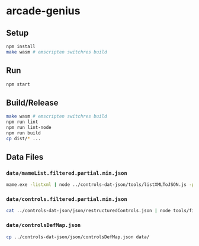 
# arcade-genius

## Setup

```bash
npm install
make wasm # emscripten switchres build 
```

## Run

```bash
npm start
```

## Build/Release

```bash
make wasm # emscripten switchres build 
npm run lint
npm run lint-node
npm run build
cp dist/* ...
```

## Data Files
### `data/mameList.filtered.partial.min.json`

```bash
mame.exe -listxml | node ../controls-dat-json/tools/listXMLToJSON.js -props name,isbios,isdevice,ismechanical,description,year,manufacturer,displays,driver,cloneof -min | node tools/filterMAMEListJSON.js -min > data/mameList.filtered.partial.min.json
```

### `data/controls.filtered.partial.min.json`

```bash
cat ../controls-dat-json/json/restructuredControls.json | node tools/filterControlsJSON.js -min > data/controls.filtered.partial.min.json
```

### `data/controlsDefMap.json`

```bash
cp ../controls-dat-json/json/controlsDefMap.json data/
```